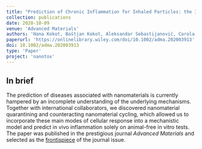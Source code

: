 ```yaml
---
title: "Prediction of Chronic Inflammation for Inhaled Particles: the Impact of Material Cycling and Quarantining in the Lung Epithelium"
collection: publications
date: 2020-10-09
venue: 'Advanced Materials'
authors: 'Hana Kokot, Boštjan Kokot, Aleksandar Sebastijanović, Carola Voss, Rok Podlipec, Patrycja Zawilska, Trine Berthing, Carolina Ballester-López, Pernille Høgh Danielsen, Claudia Contini, Mikhail Ivanov, Ana Krišelj, Petra Čotar, Qiaoxia Zhou, Jessica Ponti, Vadim Zhernovkov, Matthew Schneemilch, Zahra Doumandji, Mojca Pušnik, Polona Umek, Stane Pajk, Olivier Joubert, Otmar Schmid, Iztok Urbančič, Martin Irmler, Johannes Beckers, Vladimir Lobaskin, Sabina Halappanavar, Nick Quirke, Alexander P. Lyubartsev, Ulla Vogel, Tilen Koklič, Tobias Stoeger, Janez Štrancar'
paperurl: 'https://onlinelibrary.wiley.com/doi/10.1002/adma.202003913'
doi: 10.1002/adma.202003913
type: 'Paper'
project: 'nanotox'
---
```

<!--
permalink: /publication/2020-10-09-Kokot-AdvMat
excerpt: 'We built the first in vitro model to predict nanomaterial-induced chronic inflammation'
citation: 'Your Name, You. (2009). &quot;Paper Title Number 1.&quot; <i>Journal 1</i>. 1(1).'
-->

In brief 
--------
The prediction of diseases associated with nanomaterials is currently hampered by an incomplete understanding of the underlying mechanisms. Together with  international collaborators, we discovered nanomaterial quarantining and counteracting nanomaterial cycling, which allowed us to incorporate these main modes of cellular response into a mechanistic model and predict in vivo inflammation solely on animal-free in vitro tests. The paper was published in the prestigious journal *Advanced Materials* and selected as the [frontispiece](https://onlinelibrary.wiley.com/doi/abs/10.1002/adma.202070353) of the journal issue.

